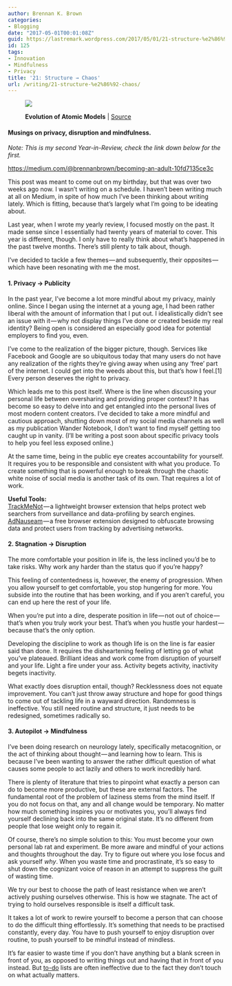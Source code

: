 ```yaml
---
author: Brennan K. Brown
categories:
- Blogging
date: "2017-05-01T00:01:08Z"
guid: https://lastremark.wordpress.com/2017/05/01/21-structure-%e2%86%92-chaos/
id: 125
tags:
- Innovation
- Mindfulness
- Privacy
title: '21: Structure → Chaos'
url: /writing/21-structure-%e2%86%92-chaos/
---
```


<figure class="wp-caption">

<img data-width="1779" data-height="505" src="https://cdn-images-1.medium.com/max/2560/1*bX7Yicpzn2OCf67PXnbqGg.png" /> <figcaption class="wp-caption-text"><b>Evolution of Atomic Models</b> | <a href="https://commons.wikimedia.org/wiki/File:Evolution_of_atomic_models_infographic.svg" target="_blank" rel="noopener noreferrer">Source</a></figcaption></figure>

#### Musings on privacy, disruption and mindfulness.

_Note: This is my second Year-in-Review, check the link down below for the first._

<https://medium.com/@brennanbrown/becoming-an-adult-10fd7135ce3c>

This post was meant to come out on my birthday, but that was over two weeks ago now. I wasn’t writing on a schedule. I haven’t been writing much at all on Medium, in spite of how much I’ve been thinking about writing lately. Which is fitting, because that’s largely what I’m going to be ideating about.

Last year, when I wrote my yearly review, I focused mostly on the past. It made sense since I essentially had twenty years of material to cover. This year is different, though. I only have to really think about what’s happened in the past twelve months. There’s still plenty to talk about, though.

I’ve decided to tackle a few themes — and subsequently, their opposites — which have been resonating with me the most.

<!--more-->

#### 1. Privacy → Publicity

In the past year, I’ve become a lot more mindful about my privacy, mainly online. Since I began using the internet at a young age, I had been rather liberal with the amount of information that I put out. I idealistically didn’t see an issue with it — why not display things I’ve done or created beside my real identity? Being open is considered an especially good idea for potential employers to find you, even.

I’ve come to the realization of the bigger picture, though. Services like Facebook and Google are so ubiquitous today that many users do not have any realization of the rights they’re giving away when using any ‘free’ part of the internet. I could get into the weeds about this, but that’s how I feel.[1] Every person deserves the right to privacy.

Which leads me to this post itself. Where is the line when discussing your personal life between oversharing and providing proper context? It has become so easy to delve into and get entangled into the personal lives of most modern content creators. I’ve decided to take a more mindful and cautious approach, shutting down most of my social media channels as well as my publication Wander Notebook, I don’t want to find myself getting too caught up in vanity. (I’ll be writing a post soon about specific privacy tools to help you feel less exposed online.)

At the same time, being in the public eye creates accountability for yourself. It requires you to be responsible and consistent with what you produce. To create something that is powerful enough to break through the chaotic white noise of social media is another task of its own. That requires a lot of work.

<b>Useful Tools:</b>  
<a href="https://cs.nyu.edu/trackmenot/" target="_blank" rel="noopener noreferrer">TrackMeNot</a> — a lightweight browser extension that helps protect web searchers from surveillance and data-profiling by search engines.  
<a href="https://adnauseam.io/" target="_blank" rel="noopener noreferrer">AdNauseam</a> — a free browser extension designed to obfuscate browsing data and protect users from tracking by advertising networks.

#### 2. Stagnation → Disruption

The more comfortable your position in life is, the less inclined you’d be to take risks. Why work any harder than the status quo if you’re happy?

This feeling of contentedness is, however, the enemy of progression. When you allow yourself to get comfortable, you stop hungering for more. You subside into the routine that has been working, and if you aren’t careful, you can end up here the rest of your life.

When you’re put into a dire, desperate position in life — not out of choice — that’s when you truly work your best. That’s when you hustle your hardest — because that’s the only option.

Developing the discipline to work as though life is on the line is far easier said than done. It requires the disheartening feeling of letting go of what you’ve plateaued. Brilliant ideas and work come from disruption of yourself and your life. Light a fire under your ass. Activity begets activity, inactivity begets inactivity.

What exactly does disruption entail, though? Recklessness does not equate improvement. You can’t just throw away structure and hope for good things to come out of tackling life in a wayward direction. Randomness is ineffective. You still need routine and structure, it just needs to be redesigned, sometimes radically so.

#### 3. Autopilot → Mindfulness

I’ve been doing research on neurology lately, specifically metacognition, or the act of thinking about thought — and learning how to learn. This is because I’ve been wanting to answer the rather difficult question of what causes some people to act lazily and others to work incredibly hard.

There is plenty of literature that tries to pinpoint what exactly a person can do to become more productive, but these are external factors. The fundamental root of the problem of laziness stems from the mind itself. If you do not focus on that, any and all change would be temporary. No matter how much something inspires you or motivates you, you’ll always find yourself declining back into the same original state. It’s no different from people that lose weight only to regain it.

Of course, there’s no simple solution to this: You must become your own personal lab rat and experiment. Be more aware and mindful of your actions and thoughts throughout the day. Try to figure out where you lose focus and ask yourself _why_. When you waste time and procrastinate, it’s so easy to shut down the cognizant voice of reason in an attempt to suppress the guilt of wasting time.

We try our best to choose the path of least resistance when we aren’t actively pushing ourselves otherwise. This is how we stagnate. The act of trying to hold ourselves responsible is itself a difficult task.

It takes a lot of work to rewire yourself to become a person that can choose to do the difficult thing effortlessly. It’s something that needs to be practised constantly, every day. You have to push yourself to enjoy disruption over routine, to push yourself to be mindful instead of mindless.

It’s far easier to waste time if you don’t have anything but a blank screen in front of you, as opposed to writing things out and having that in front of you instead. But <a href="https://medium.com/@brennanbrown/planning-better-e0d60edbe271" target="_blank" rel="noopener noreferrer">to-do</a> lists are often ineffective due to the fact they don’t touch on what actually matters.
